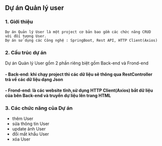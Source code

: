 ## Dự án Quản lý user

### 1. Giới thiệu
```
Dự án Quản lý User là một project cơ bản bao gồm các chức năng CRUD với đối tượng User.
Dự án sử dụng các Công nghệ : SpringBoot, Rest API, HTTP Client(Axios)
```
### 2. Cấu trúc dự án
Dự án Quản lý User gồm 2 phần riêng biệt gồm Back-end và Frond-end
#### - Back-end: khi chạy project thì các dữ liệu sẽ thông qua RestController trả về các dữ liệu dạng Json
#### - Frond-end: là các website tĩnh,sử dụng HTTP Client(Axios) bắt dữ liệu của bên Back-end và truyền dự liệu lên trang HTML
### 3. Các chức năng của Dự án
- thêm User
- sửa thông tin User
- update ảnh User
- đổi mất khẩu User
- xóa User